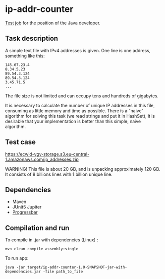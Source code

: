 # ip-addr-counter
[Test job](https://github.com/Ecwid/new-job/blob/master/IP-Addr-Counter.md) for the position of the Java developer.

## Task description
A simple text file with IPv4 addresses is given. One line is one address, something like this:

```
145.67.23.4
8.34.5.23
89.54.3.124
89.54.3.124
3.45.71.5
...
```
The file size is not limited and can occupy tens and hundreds of gigabytes.

It is necessary to calculate the number of unique IP addresses in this file, consuming as little memory and time as
possible. There is a "naive" algorithm for solving this task (we read strings and put it in HashSet), it is desirable
that your implementation is better than this simple, naive algorithm.

## Test case

https://ecwid-vgv-storage.s3.eu-central-1.amazonaws.com/ip_addresses.zip

WARNING! This file is about 20 GB, and is unpacking approximately 120 GB. 
It consists of 8 billions lines with 1 billion unique line.

## Dependencies
* Maven
* JUnit5 Jupiter 
* [Progressbar](https://github.com/ctongfei/progressbar)

## Compilation and run
To compile in .jar with dependencies (Linux) :

`mvn clean compile assembly:single`

To run app:

`java -jar target/ip-addr-counter-1.0-SNAPSHOT-jar-with-dependencies.jar -file path_to_file`